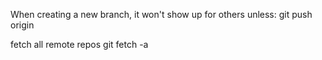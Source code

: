 When creating a new branch, it won't show up for others unless:
git push origin <new-branch-name>

fetch all remote repos
git fetch -a

